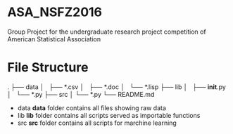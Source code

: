 # ASA_NSFZ2016
Group Project for the undergraduate research project competition of American Statistical Association

# File Structure
.
├── data
│   ├── *.csv
│   ├── *.doc
│   └── *.lisp
├── lib
│   ├── __init__.py
│   └── *.py
├── src
│   └── *.py
└── README.md

* data
**data** folder contains all files showing raw data
* lib
**lib** folder contains all scripts served as importable functions
* src
**src** folder contains all scripts for marchine learning 

